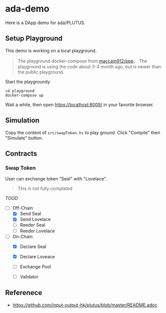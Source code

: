 # ada-demo

Here is a DApp demo for ada/PLUTUS. 

## Setup Playground

This demo is working on a local playground.
> The playground docker-compose from [maccam912/ppp](https://github.com/maccam912/ppp)，
> The playground is using the code about 3-4 month ago, but is newer than the public playground.

Start the playgroundy 
```
cd playground
docker-compose up
```

Wait a while, then open <https://localhost:8009/> in your favorite browser.

## Simulation

Copy the content of `src/swapToken.hs` to play ground. Click "Compile" then "Simulate" button.

## Contracts

### Swap Token

User can exchange token "Seal" with "Lovelace".
> This is not fully complated

*TOOD*
- [ ] Off-Chain
  - [x] Send Seal
  - [x] Send Lovelace
  - [ ] Reeder Seal
  - [ ] Reeder Lovelace
- [ ] On-Chain
  - [x] Declare Seal
  - [x] Declare Loveace
  - [ ] Exchange Pool
  - [ ] Validator


## Referenece

- https://github.com/input-output-hk/plutus/blob/master/README.adoc
